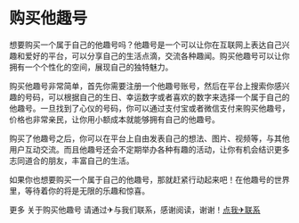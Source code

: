 # 购买他趣号

想要购买一个属于自己的他趣号吗？他趣号是一个可以让你在互联网上表达自己兴趣和爱好的平台，可以分享自己的生活点滴，交流各种趣闻。购买他趣号可以让你拥有一个个性化的空间，展现自己的独特魅力。

购买他趣号非常简单，首先你需要注册一个他趣号账号，然后在平台上搜索你感兴趣的号码，可以根据自己的生日、幸运数字或者喜欢的数字来选择一个属于自己的他趣号。一旦找到了心仪的号码，你可以通过支付宝或者微信支付来购买他趣号，价格也非常亲民，让你用小额成本就能够拥有自己的他趣号。

购买了他趣号之后，你可以在平台上自由发表自己的想法、图片、视频等，与其他用户互动交流。而且他趣号还会不定期举办各种有趣的活动，让你有机会结识更多志同道合的朋友，丰富自己的生活。

如果你也想要购买一个属于自己的他趣号，那就赶紧行动起来吧！在他趣号的世界里，等待着你的将是无限的乐趣和惊喜。

更多 关于购买他趣号 请通过✈与我们联系，感谢阅读，谢谢！[点我✈联系](https://abc.k02.cc)